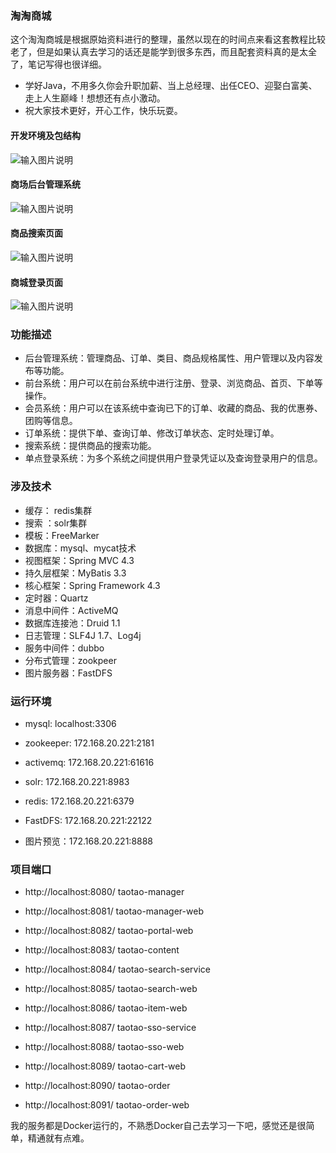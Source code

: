 ### 淘淘商城
这个淘淘商城是根据原始资料进行的整理，虽然以现在的时间点来看这套教程比较老了，但是如果认真去学习的话还是能学到很多东西，而且配套资料真的是太全了，笔记写得也很详细。
- 学好Java，不用多久你会升职加薪、当上总经理、出任CEO、迎娶白富美、走上人生巅峰！想想还有点小激动。
- 祝大家技术更好，开心工作，快乐玩耍。

#### 开发环境及包结构
![输入图片说明](https://images.gitee.com/uploads/images/2020/1015/175901_686bb863_800553.png "屏幕截图.png")

#### 商场后台管理系统
![输入图片说明](https://images.gitee.com/uploads/images/2020/1015/175959_62133f32_800553.png "屏幕截图.png")

#### 商品搜索页面
![输入图片说明](https://images.gitee.com/uploads/images/2020/1015/180057_5730639c_800553.png "屏幕截图.png")

#### 商城登录页面
![输入图片说明](https://images.gitee.com/uploads/images/2020/1015/180448_1a29e444_800553.png "屏幕截图.png")

### 功能描述
- 后台管理系统：管理商品、订单、类目、商品规格属性、用户管理以及内容发布等功能。
- 前台系统：用户可以在前台系统中进行注册、登录、浏览商品、首页、下单等操作。
- 会员系统：用户可以在该系统中查询已下的订单、收藏的商品、我的优惠券、团购等信息。
- 订单系统：提供下单、查询订单、修改订单状态、定时处理订单。
- 搜索系统：提供商品的搜索功能。
- 单点登录系统：为多个系统之间提供用户登录凭证以及查询登录用户的信息。

### 涉及技术
- 缓存： redis集群
- 搜索 ：solr集群
- 模板：FreeMarker
- 数据库：mysql、mycat技术
- 视图框架：Spring MVC 4.3
- 持久层框架：MyBatis 3.3
- 核心框架：Spring Framework 4.3
- 定时器：Quartz
- 消息中间件：ActiveMQ
- 数据库连接池：Druid 1.1
- 日志管理：SLF4J 1.7、Log4j
- 服务中间件：dubbo
- 分布式管理：zookpeer
- 图片服务器：FastDFS

### 运行环境

- mysql: localhost:3306

- zookeeper: 172.168.20.221:2181

- activemq: 172.168.20.221:61616

- solr: 172.168.20.221:8983

- redis: 172.168.20.221:6379

- FastDFS: 172.168.20.221:22122  

- 图片预览：172.168.20.221:8888

### 项目端口

- http://localhost:8080/ taotao-manager

- http://localhost:8081/ taotao-manager-web

- http://localhost:8082/ taotao-portal-web

- http://localhost:8083/ taotao-content

- http://localhost:8084/ taotao-search-service

- http://localhost:8085/ taotao-search-web 

- http://localhost:8086/ taotao-item-web 

- http://localhost:8087/ taotao-sso-service 

- http://localhost:8088/ taotao-sso-web 

- http://localhost:8089/ taotao-cart-web

- http://localhost:8090/ taotao-order

- http://localhost:8091/ taotao-order-web

我的服务都是Docker运行的，不熟悉Docker自己去学习一下吧，感觉还是很简单，精通就有点难。




